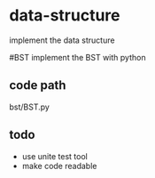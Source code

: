 # data-structure
implement the data structure

#BST
implement the BST with python
## code path
bst/BST.py
## todo 
- use unite test tool
- make code readable
